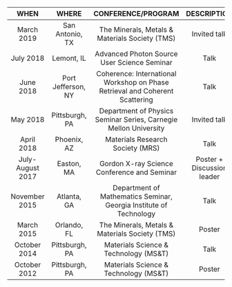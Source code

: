 | **WHEN** | **WHERE** | **CONFERENCE/PROGRAM** | **DESCRIPTION** |
|:--------:|:---------:|:----------------------:|:---------------:|
| March 2019 | San Antonio, TX | The Minerals, Metals & Materials Society (TMS) | Invited talk |
| July 2018 | Lemont, IL | Advanced Photon Source User Science Seminar | Talk |
| June 2018 | Port Jefferson, NY | Coherence: International Workshop on Phase Retrieval and Coherent Scattering | Talk |
| May 2018 | Pittsburgh, PA | Department of Physics Seminar Series, Carnegie Mellon University | Invited talk |
| April 2018 | Phoenix, AZ | Materials Research Society (MRS) | Talk |
| July-August 2017 | Easton, MA | Gordon X-ray Science Conference and Seminar | Poster + Discussion leader |
| November 2015 | Atlanta, GA | Department of Mathematics Seminar, Georgia Institute of Technology | Talk |
| March 2015 | Orlando, FL | The Minerals, Metals & Materials Society (TMS) | Poster | 
| October 2014 | Pittsburgh, PA | Materials Science & Technology (MS&T) | Talk |
| October 2012 | Pittsburgh, PA | Materials Science & Technology (MS&T) | Poster |
